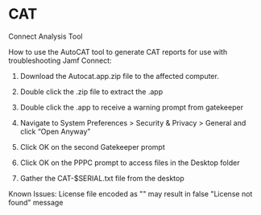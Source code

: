 # CAT
Connect Analysis Tool

How to use the AutoCAT tool to generate CAT reports for use with troubleshooting Jamf Connect:

1. Download the Autocat.app.zip file to the affected computer.

2. Double click the .zip file to extract the .app

3. Double click the .app to receive a warning prompt from gatekeeper

4. Navigate to System Preferences > Security & Privacy > General and click “Open Anyway”

5. Click OK on the second Gatekeeper prompt

6. Click OK on the PPPC prompt to access files in the Desktop folder

7. Gather the CAT-$SERIAL.txt file from the desktop



Known Issues:
License file encoded as "<data>" may result in false "License not found" message

